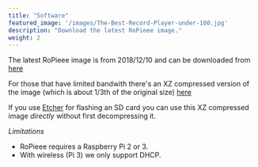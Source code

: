 ```yaml
---
title: "Software"
featured_image: '/images/The-Best-Record-Player-under-100.jpg'
description: "Download the latest RoPieee image."
weight: 2
---
```

The latest RoPieee image is from 2018/12/10 and can be downloaded from [here](http://image.ropieee.org/20181210-ropieee-ose-stable.bin)

For those that have limited bandwith there's an XZ compressed version of the image (which is about 1/3th of the original size) [here](http://image.ropieee.org/20181210-ropieee-ose-stable.bin.xz)

If you use [Etcher](https://etcher.io) for flashing an SD card you can use this XZ compressed image *directly* without first decompressing it.

*Limitations*

- RoPieee requires a Raspberry Pi 2 or 3.
- With wireless (Pi 3) we only support DHCP.
